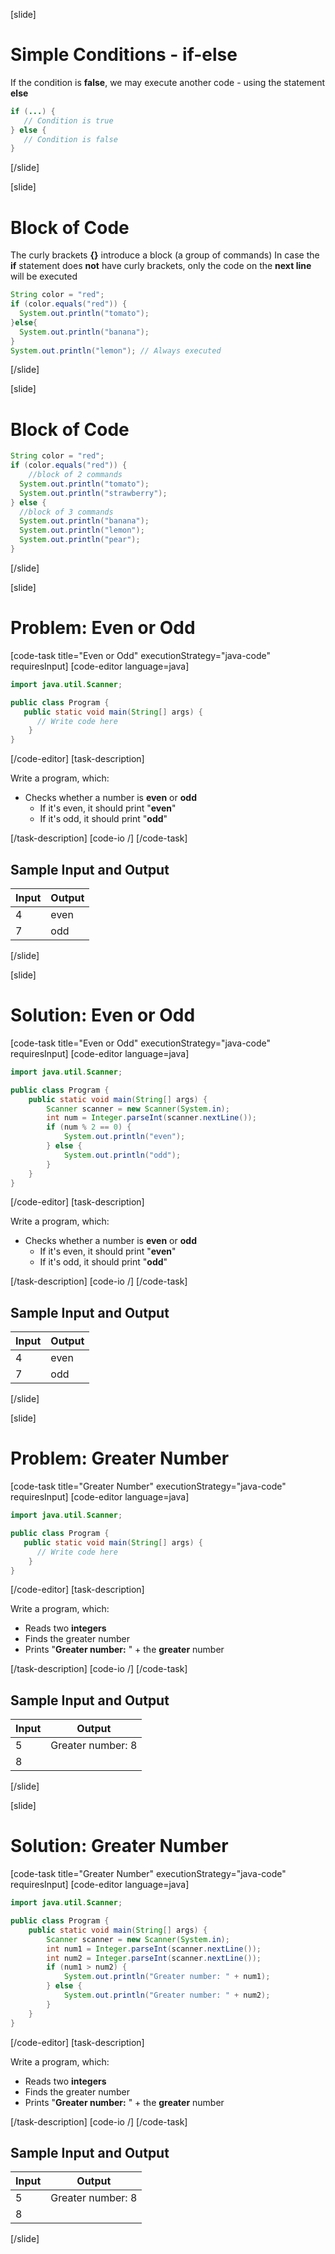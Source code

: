 [slide]
# Simple Conditions - if-else
If the condition is **false**, we may execute another code - using the statement **еlse** 

```java
if (...) {
   // Condition is true
} else {
   // Condition is false
}
```
[/slide]

[slide]
# Block of Code
The curly brackets **{}** introduce a block (a group of commands)
In case the **if** statement does **not** have curly brackets, only the code on the **next line** will be executed

```java
String color = "red";
if (color.equals("red")) {
  System.out.println("tomato");
}else{
  System.out.println("banana");
}
System.out.println("lemon"); // Always executed
```

[/slide]

[slide]
# Block of Code

```java
String color = "red";
if (color.equals("red")) {    
    //block of 2 commands
  System.out.println("tomato");
  System.out.println("strawberry"); 
} else {
  //block of 3 commands
  System.out.println("banana");
  System.out.println("lemon");
  System.out.println("pear");
}

```

[/slide]

[slide]
# Problem: Even or Odd
[code-task title="Even or Odd" executionStrategy="java-code" requiresInput]
[code-editor language=java]
```java
import java.util.Scanner;

public class Program {
   public static void main(String[] args) {
      // Write code here
    }
}
```
[/code-editor]
[task-description]

Write a program, which: 
* Checks whether a number is **even** or **odd**
    * If it's even, it should print "**even**"
    * If it's odd, it should print "**odd**"

[/task-description]
[code-io /]
[/code-task]



## Sample Input and Output
|Input|Output|
|-----|------|
|4|even|
|7|odd|

[/slide]

[slide]
# Solution: Even or Odd

[code-task title="Even or Odd" executionStrategy="java-code" requiresInput]
[code-editor language=java]
```java
import java.util.Scanner;

public class Program {
    public static void main(String[] args) {
        Scanner scanner = new Scanner(System.in);
        int num = Integer.parseInt(scanner.nextLine());
        if (num % 2 == 0) {
            System.out.println("even");
        } else {
            System.out.println("odd");
        }
    }
}
```
[/code-editor]
[task-description]

Write a program, which: 
* Checks whether a number is **even** or **odd**
    * If it's even, it should print "**even**"
    * If it's odd, it should print "**odd**"

[/task-description]
[code-io /]
[/code-task]



## Sample Input and Output
|Input|Output|
|-----|------|
|4|even|
|7|odd|

[/slide]

[slide]
# Problem: Greater Number
[code-task title="Greater Number" executionStrategy="java-code" requiresInput]
[code-editor language=java]
```java
import java.util.Scanner;

public class Program {
   public static void main(String[] args) {
      // Write code here
    }
}
```
[/code-editor]
[task-description]

Write a program, which:
* Reads two **integers**
* Finds the greater number
* Prints "**Greater number:** " + the **greater** number

[/task-description]
[code-io /]
[/code-task]

## Sample Input and Output
|Input|Output|
|-----|------|
|5|Greater number: 8|
|8|

[/slide]

[slide]
# Solution: Greater Number
[code-task title="Greater Number" executionStrategy="java-code" requiresInput]
[code-editor language=java]
```java
import java.util.Scanner;

public class Program {
    public static void main(String[] args) {
        Scanner scanner = new Scanner(System.in);
        int num1 = Integer.parseInt(scanner.nextLine());
        int num2 = Integer.parseInt(scanner.nextLine());
        if (num1 > num2) {
            System.out.println("Greater number: " + num1);
        } else {
            System.out.println("Greater number: " + num2);
        }
    }
}
```
[/code-editor]
[task-description]

Write a program, which:
* Reads two **integers**
* Finds the greater number
* Prints "**Greater number:** " + the **greater** number

[/task-description]
[code-io /]
[/code-task]

## Sample Input and Output
|Input|Output|
|-----|------|
|5|Greater number: 8|
|8|

[/slide]